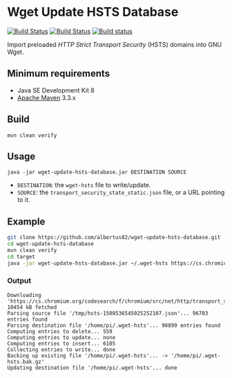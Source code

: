 Wget Update HSTS Database
=========================

[![Build Status](https://github.com/albertus82/wget-update-hsts-database/workflows/build/badge.svg)](https://github.com/albertus82/wget-update-hsts-database/actions)
[![Build Status](https://travis-ci.org/albertus82/wget-update-hsts-database.svg?branch=master)](https://travis-ci.org/albertus82/wget-update-hsts-database)
[![Build status](https://ci.appveyor.com/api/projects/status/github/albertus82/wget-update-hsts-database?branch=master&svg=true)](https://ci.appveyor.com/project/albertus82/wget-update-hsts-database)

Import preloaded *HTTP Strict Transport Security* (HSTS) domains into GNU Wget.

## Minimum requirements

* Java SE Development Kit 8
* [Apache Maven](https://maven.apache.org) 3.3.x

## Build

`mvn clean verify`

## Usage

`java -jar wget-update-hsts-database.jar DESTINATION SOURCE`

* `DESTINATION`: the `wget-hsts` file to write/update.
* `SOURCE`: the `transport_security_state_static.json` file, or a URL pointing to it.

## Example

```sh
git clone https://github.com/albertus82/wget-update-hsts-database.git
cd wget-update-hsts-database
mvn clean verify
cd target
java -jar wget-update-hsts-database.jar ~/.wget-hsts https://cs.chromium.org/codesearch/f/chromium/src/net/http/transport_security_state_static.json
```

### Output

```
Downloading 'https://cs.chromium.org/codesearch/f/chromium/src/net/http/transport_security_state_static.json'... 10454 kB fetched
Parsing source file '/tmp/hsts-1508536545025252107.json'... 96703 entries found
Parsing destination file '/home/pi/.wget-hsts'... 90899 entries found
Computing entries to delete... 559
Computing entries to update... none
Computing entries to insert... 6105
Collecting entries to write... done
Backing up existing file '/home/pi/.wget-hsts'... -> '/home/pi/.wget-hsts.bak.gz'
Updating destination file '/home/pi/.wget-hsts'... done
```
